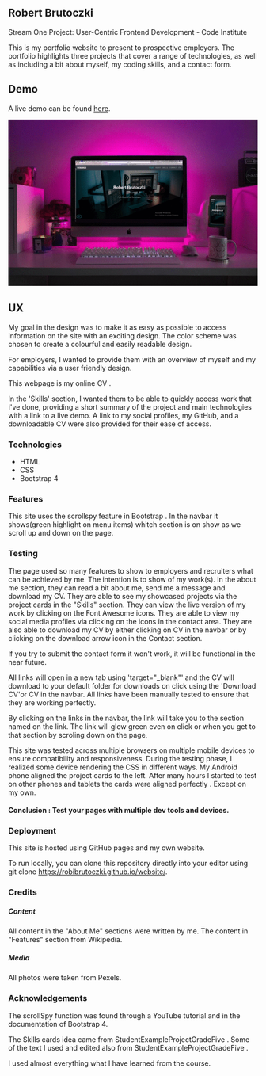 ## Robert Brutoczki

Stream One Project: User-Centric Frontend Development - Code Institute

This is my portfolio website to present to prospective employers. The portfolio highlights three projects that cover a range of technologies, as well as including a bit about myself, my coding skills, and a contact form.

## Demo

A live demo can be found [here](http://robbieb.co.uk "here").

![](https://github.com/robibrutoczki/website/blob/master/Assets/images/readmepic.gif)



## UX

My goal in the design was to make it as easy as possible to access information on the site with an exciting design. The color scheme was chosen to create a colourful and easily readable design.

For employers, I wanted to provide them with an overview of myself and my capabilities via a user friendly design.

This webpage is my online CV .

 In the 'Skills' section, I wanted them to be able to quickly access work that I've done, providing a short summary of the project and main technologies with a link to a live demo. A link to my social profiles, my GitHub, and a downloadable CV were also provided for their ease of access.


### Technologies

- HTML
- CSS
- Bootstrap 4


### Features

This site uses the scrollspy feature in Bootstrap . In the navbar it shows(green highlight on menu items) whitch section is on show as we scroll up and down on the page.

### Testing

The page used so many features to show to employers and recruiters what can be achieved by me.  The intention is to show of my work(s). In the about me section, they can read a bit about me, send me a message and download my CV. They are able to see my showcased projects via the project cards in the "Skills" section. They can view the live version of my work by clicking on the Font Awesome icons. They are able to view my social media profiles via clicking on the icons in the contact area. They are also able to download my CV by either clicking on CV in the navbar or by clicking on the download arrow icon in the Contact section.

If you try to submit the contact form it won't work, it will be functional in the near future.

All links will open in a new tab using 'target="_blank"' and the CV will download to your default folder for downloads on click using the 'Download CV'or CV in the navbar. All links have been manually tested to ensure that they are working perfectly.

By clicking on the links in the navbar, the link will take you to the section named on the link. The link will glow green even on click or when you get to that section by scroling down on the page, 

This site was tested across multiple browsers on multiple mobile devices to ensure compatibility and responsiveness. During the testing phase, I realized 
some device rendering the CSS in different ways. My Android phone aligned the project cards to the left. After many hours I started to test on other phones and tablets the cards were aligned perfectly . Except on my own.

#### Conclusion : Test your pages with multiple dev tools and devices.   

### Deployment

This site is hosted using GitHub pages and my own website.   

To run locally, you can clone this repository directly into your editor using git clone https://robibrutoczki.github.io/website/.

### Credits

##### Content

All content in the "About Me" sections were written by me. The content in "Features" section from Wikipedia.

##### Media

All photos were taken from Pexels. 

### Acknowledgements

The scrollSpy function was found through a YouTube tutorial and in the documentation of Bootstrap 4.

The Skills cards idea came from StudentExampleProjectGradeFive .
Some of the text I used and edited also from StudentExampleProjectGradeFive . 

I used almost everything what I have learned from the course.



